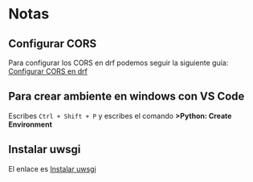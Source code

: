 # Notas

## Configurar CORS

Para configurar los CORS en drf podemos seguir la siguiente guía:
[Configurar CORS en drf](https://github.com/adamchainz/django-cors-headers)

## Para crear ambiente en windows con VS Code

Escribes `Ctrl + Shift + P` y escribes el comando **>Python: Create Environment**

## Instalar uwsgi

El enlace es [Instalar uwsgi](https://stackoverflow.com/questions/71092850/how-to-install-uwsgi-on-windows)
